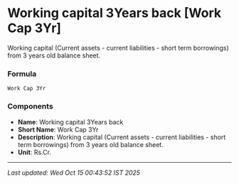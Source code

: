 # Working capital 3Years back [Work Cap 3Yr]
Working capital (Current assets - current liabilities - short term borrowings) from 3 years old balance sheet.

### Formula
```text
Work Cap 3Yr
```


### Components
- **Name**: Working capital 3Years back
- **Short Name**: Work Cap 3Yr
- **Description**: Working capital (Current assets - current liabilities - short term borrowings) from 3 years old balance sheet.
- **Unit**: Rs.Cr.

---
*Last updated: Wed Oct 15 00:43:52 IST 2025*
